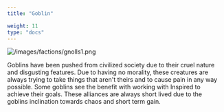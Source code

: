 ```yaml
---
title: "Goblin"

weight: 11
type: "docs"
---
```


![/images/factions/gnolls1.png](/images/factions/goblin.png)

Goblins have been pushed from civilized society due to their cruel nature and disgusting features. Due to having no morality, these creatures are always trying to take things that aren't theirs and to cause pain in any way possible. Some goblins see the benefit with working with Inspired to achieve their goals. These alliances are always short lived due to the goblins inclination towards chaos and short term gain.